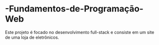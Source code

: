 # -Fundamentos-de-Programação-Web
Este projeto é focado no desenvolvimento full-stack e consiste em um site de uma loja de eletrônicos. 
